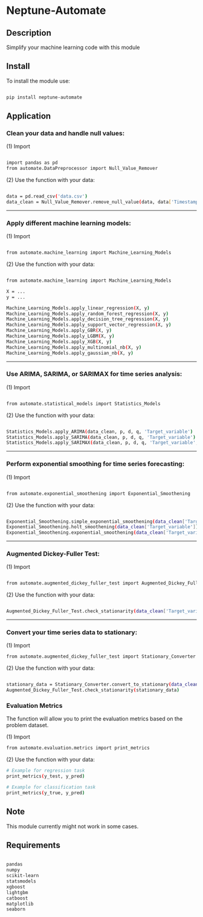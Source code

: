 # Neptune-Automate
## Description
Simplify your machine learning code with this module

## Install
To install the module use:

```bash

pip install neptune-automate

```

## Application

### Clean your data and handle null values:

(1) Import

```bash

import pandas as pd
from automate.DataPreprocessor import Null_Value_Remover

```

(2) Use the function with your data:

```bash

data = pd.read_csv('data.csv')
data_clean = Null_Value_Remover.remove_null_value(data, data['Timestamp_or_Categorical Column'])

```

---

### Apply different machine learning models:

(1) Import

```bash

from automate.machine_learning import Machine_Learning_Models

```

(2) Use the function with your data:

```bash

from automate.machine_learning import Machine_Learning_Models

X = ...
y = ...

Machine_Learning_Models.apply_linear_regression(X, y)
Machine_Learning_Models.apply_random_forest_regression(X, y)
Machine_Learning_Models.apply_decision_tree_regression(X, y)
Machine_Learning_Models.apply_support_vector_regression(X, y)
Machine_Learning_Models.apply_GBR(X, y)
Machine_Learning_Models.apply_LGBM(X, y)
Machine_Learning_Models.apply_XGB(X, y)
Machine_Learning_Models.apply_multinomial_nb(X, y)
Machine_Learning_Models.apply_gaussian_nb(X, y)


```

---

### Use ARIMA, SARIMA, or SARIMAX for time series analysis:

(1) Import

```bash

from automate.statistical_models import Statistics_Models

```

(2) Use the function with your data:

```bash

Statistics_Models.apply_ARIMA(data_clean, p, d, q, 'Target_variable')
Statistics_Models.apply_SARIMA(data_clean, p, d, q, 'Target_variable')
Statistics_Models.apply_SARIMAX(data_clean, p, d, q, 'Target_variable', exog_vars=['variable_1', 'variable_2', 'variable_3'])

```

---

### Perform exponential smoothing for time series forecasting:

(1) Import

```bash

from automate.exponential_smoothening import Exponential_Smoothening

```

(2) Use the function with your data:

```bash

Exponential_Smoothening.simple_exponential_smoothening(data_clean['Target_variable '])
Exponential_Smoothening.holt_smoothening(data_clean['Target_variable'])
Exponential_Smoothening.exponential_smoothening(data_clean['Target_variable'])

```

---

### Augmented Dickey-Fuller Test:

(1) Import

```bash

from automate.augmented_dickey_fuller_test import Augmented_Dickey_Fuller_Test

```

(2) Use the function with your data:

```bash

Augmented_Dickey_Fuller_Test.check_stationarity(data_clean['Target_variable'])

```

---

### Convert your time series data to stationary:

(1) Import

```bash
from automate.augmented_dickey_fuller_test import Stationary_Converter
```

(2) Use the function with your data:

```bash

stationary_data = Stationary_Converter.convert_to_stationary(data_clean['Target_variable'])
Augmented_Dickey_Fuller_Test.check_stationarity(stationary_data)

```

### Evaluation Metrics

The function will allow you to print the evaluation metrics based on the problem dataset.

(1) Import

```bash
from automate.evaluation.metrics import print_metrics
```

(2) Use the function with your data:

```bash
# Example for regression task
print_metrics(y_test, y_pred)

# Example for classification task
print_metrics(y_true, y_pred)

```

## Note

This module currently might not work in some cases.

## Requirements

```bash

pandas
numpy
scikit-learn
statsmodels
xgboost
lightgbm
catboost
matplotlib
seaborn

```